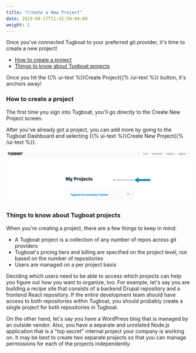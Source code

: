 ```yaml
---
title: "Create a New Project"
date: 2019-09-17T11:41:50-04:00
weight: 2
---
```


Once you've connected Tugboat to your preferred git provider, it's time to
create a new project!

- [How to create a project](#how-to-create-a-project)
- [Things to know about Tugboat projects](#things-to-know-about-tugboat-projects)

Once you hit the {{% ui-text %}}Create Project{{% /ui-text %}} button, it's
anchors away!

### How to create a project

The first time you sign into Tugboat, you'll go directly to the Create New
Project screen.

After you've already got a project, you can add more by going to the Tugboat
Dashboard and selecting {{% ui-text %}}Create New Project{{% /ui-text %}}.

![Select the Create New Project link](../../_images/create-a-new-project.png)

### Things to know about Tugboat projects

When you're creating a project, there are a few things to keep in mind:

- A Tugboat project is a collection of any number of repos across git providers
- Tugboat's pricing tiers and billing are specified on the project level, not
  based on the number of repositories
- Users are managed on a per project basis

Deciding which users need to be able to access which projects can help you
figure out how you want to organize, too. For example, let's say you are
building a recipe site that consists of a backend Drupal repository and a
frontend React repository. If the entire development team should have access to
both repositories within Tugboat, you should probably create a single project
for both repositories in Tugboat.

On the other hand, let's say you have a WordPress blog that is managed by an
outside vendor. Also, you have a separate and unrelated Node.js application that
is a "top secret" internal project your company is working on. It may be best to
create two separate projects so that you can manage permissions for each of the
projects independently.
